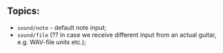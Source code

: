 ## Topics:
+ `sound/note` - default note input;
+ `sound/file` (?? in case we receive different input from an actual guitar, e.g. WAV-file units etc.);